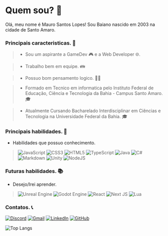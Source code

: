 # Quem sou? 🎈
Olá, meu nome é Mauro Santos Lopes! Sou Baiano nascido em 2003 na cidade de Santo Amaro. 

### Principais caracteristicas. 🎨
>  - Sou um aspirante a GameDev 🎮 e a Web Developer 🌐.

> - Trabalho bem em equipe. 👪

> - Possuo bom pensamento logico. 👩‍💻

> - Formado em Tecnico em informatica pelo Instituto Federal de Educação, Ciência e Tecnologia da Bahia - Campus Santo Amaro. 🎓

> - Atualmente Cursando Bacharelado Interdisciplinar em Ciências e Tecnologia na Universidade Federal da Bahia. 🎓

### Principais habilidades. 🧾
- Habilidades que possuo conhecimento.
>![JavaScript](https://img.shields.io/badge/JavaScript-000?style=for-the-badge&logo=javascript)
![CSS3](https://img.shields.io/badge/css3-%231572B6.svg?style=for-the-badge&logo=css3&logoColor=white)
![HTML5](https://img.shields.io/badge/html5-%23E34F26.svg?style=for-the-badge&logo=html5&logoColor=white)
![TypeScript](https://img.shields.io/badge/TypeScript-000?style=for-the-badge&logo=typescript)
![Java](https://img.shields.io/badge/java-%23ED8B00.svg?style=for-the-badge&logo=openjdk&logoColor=white)
![C#](https://img.shields.io/badge/c%23-%23239120.svg?style=for-the-badge&logo=c-sharp&logoColor=white)
![Markdown](https://img.shields.io/badge/markdown-%23000000.svg?style=for-the-badge&logo=markdown&logoColor=white)
![Unity](https://img.shields.io/badge/unity-%23000000.svg?style=for-the-badge&logo=unity&logoColor=white)
![NodeJS](https://img.shields.io/badge/node.js-6DA55F?style=for-the-badge&logo=node.js&logoColor=white)

### Futuras habilidades. 📚
- Desejo/Irei aprender.
> ![Unreal Engine](https://img.shields.io/badge/unrealengine-%23313131.svg?style=for-the-badge&logo=unrealengine&logoColor=white)
![Godot Engine](https://img.shields.io/badge/GODOT-%23FFFFFF.svg?style=for-the-badge&logo=godot-engine)
![React](https://img.shields.io/badge/react-%2320232a.svg?style=for-the-badge&logo=react&logoColor=%2361DAFB)
![Next JS](https://img.shields.io/badge/Next-black?style=for-the-badge&logo=next.js&logoColor=white)
![Lua](https://img.shields.io/badge/lua-%232C2D72.svg?style=for-the-badge&logo=lua&logoColor=white)

### Contatos. 📞

[![Discord](https://img.shields.io/badge/Discord-%235865F2.svg?style=for-the-badge&logo=discord&logoColor=white)](https://discord.gg/UBEKAH6MwA)
[![Gmail](https://img.shields.io/badge/Gmail-D14836?style=for-the-badge&logo=gmail&logoColor=white)](Mauro.slopes06@gmail.com)
[![LinkedIn](https://img.shields.io/badge/linkedin-%230077B5.svg?style=for-the-badge&logo=linkedin&logoColor=white)](https://www.linkedin.com/in/mauro-santos-lopes-011b3025b/)
[![GitHub](https://img.shields.io/badge/github-%23121011.svg?style=for-the-badge&logo=github&logoColor=white)](https://github.com/MauroSLopes)
[]()

![Top Langs](https://github-readme-stats-git-masterrstaa-rickstaa.vercel.app/api/top-langs/?username=MauroSLopes&bg_color=000&border_color=30A3DC&title_color=E94D5F&text_color=FFF)